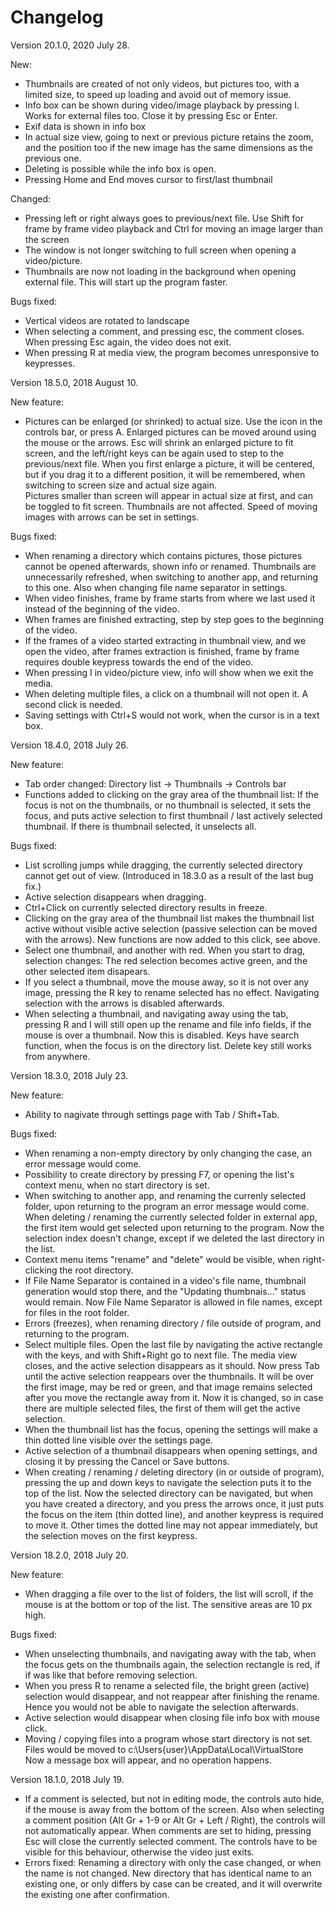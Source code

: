 # Changelog
Version 20.1.0, 2020 July 28.

New:
- Thumbnails are created of not only videos, but pictures too, with a limited size, to speed up loading and avoid out of memory issue.
- Info box can be shown during video/image playback by pressing I. Works for external files too. Close it by pressing Esc or Enter.
- Exif data is shown in info box
- In actual size view, going to next or previous picture retains the zoom, and the position too if the new image has the same dimensions as the previous one.
- Deleting is possible while the info box is open.
- Pressing Home and End moves cursor to first/last thumbnail

Changed:
- Pressing left or right always goes to previous/next file. Use Shift for frame by frame video playback and Ctrl for moving an image larger than the screen
- The window is not longer switching to full screen when opening a video/picture. 
- Thumbnails are now not loading in the background when opening external file. This will start up the program faster.

Bugs fixed:
- Vertical videos are rotated to landscape
- When selecting a comment, and pressing esc, the comment closes. When pressing Esc again, the video does not exit.
- When pressing R at media view, the program becomes unresponsive to keypresses.

Version 18.5.0, 2018 August 10.

New feature:
- Pictures can be enlarged (or shrinked) to actual size. Use the icon in the controls bar, or press A. Enlarged pictures can be moved around using the mouse or the arrows.
Esc will shrink an enlarged picture to fit screen, and the left/right keys can be again used to step to the previous/next file.
When you first enlarge a picture, it will be centered, but if you drag it to a different position, it will be remembered, when switching to screen size and actual size again.  
Pictures smaller than screen will appear in actual size at first, and can be toggled to fit screen. Thumbnails are not affected. 
Speed of moving images with arrows can be set in settings.

Bugs fixed:
- When renaming a directory which contains pictures, those pictures cannot be opened afterwards, shown info or renamed.
Thumbnails are unnecessarily refreshed, when switching to another app, and returning to this one. Also when changing file name separator in settings.
- When video finishes, frame by frame starts from where we last used it instead of the beginning of the video.
- When frames are finished extracting, step by step goes to the beginning of the video.
- If the frames of a video started extracting in thumbnail view, and we open the video,  after frames extraction is finished, frame by frame requires double keypress towards the end of the video.
- When pressing I in video/picture view, info will show when we exit the media. 
- When deleting multiple files, a click on a thumbnail will not open it. A second click is needed.
- Saving settings with Ctrl+S would not work, when the cursor is in a text box.

Version 18.4.0, 2018 July 26.

New feature:
- Tab order changed: Directory list -> Thumbnails -> Controls bar
- Functions added to clicking on the gray area of the thumbnail list: If the focus is not on the thumbnails, or no thumbnail is selected, it sets the focus, and puts active selection to first thumbnail / last actively selected thumbnail.
If there is thumbnail selected, it unselects all.

Bugs fixed:
- List scrolling jumps while dragging, the currently selected directory cannot get out of view. (Introduced in 18.3.0 as a result of the last bug fix.)
- Active selection disappears when dragging.
- Ctrl+Click on currently selected directory results in freeze.
- Clicking on the gray area of the thumbnail list makes the thumbnail list active without visible active selection (passive selection can be moved with the arrows). New functions are now added to this click, see above.
- Select one thumbnail, and another with red. When you start to drag, selection changes: The red selection becomes active green, and the other selected item disapears.
- If you select a thumbnail, move the mouse away, so it is not over any image, pressing the R key to rename selected has no effect. Navigating selection with the arrows is disabled afterwards. 
- When selecting a thumbnail, and navigating away using the tab, pressing R and I will still open up the rename and file info fields, if the mouse is over a thumbnail.
Now this is disabled. Keys have search function, when the focus is on the directory list. Delete key still works from anywhere.

Version 18.3.0, 2018 July 23.

New feature:
- Ability to nagivate through settings page with Tab / Shift+Tab.

Bugs fixed:
- When renaming a non-empty directory by only changing the case, an error message would come.
- Possibility to create directory by pressing F7, or opening the list's context menu, when no start directory is set.
- When switching to another app, and renaming the currenly selected folder, upon returning to the program an error message would come. When deleting / renaming the currently selected folder in external app, the first item would get selected upon returning to the program. Now the selection index doesn't change, except if we deleted the last directory in the list.
- Context menu items "rename" and "delete" would be visible, when right-clicking the root directory.
- If File Name Separator is contained in a video's file name, thumbnail generation would stop there, and the "Updating thumbnais..." status would remain. 
Now File Name Separator is allowed in file names, except for files in the root folder.
- Errors (freezes), when renaming directory / file outside of program, and returning to the program.
- Select multiple files. Open the last file by navigating the active rectangle with the keys, and with Shift+Right go to next file. The media view closes, and the active selection disappears as it should. Now press Tab until the active selection reappears over the thumbnails. It will be over the first image, may be red or green, and that image remains selected after you move the rectangle away from it.
Now it is changed, so in case there are multiple selected files, the first of them will get the active selection.
- When the thumbnail list has the focus, opening the settings will make a thin dotted line visible over the settings page.
- Active selection of a thumbnail disappears when opening settings, and closing it by pressing the Cancel or Save buttons.
- When creating / renaming / deleting directory (in or outside of program), pressing the up and down keys to navigate the selection puts it to the top of the list. Now the selected directory can be navigated, but when you have created a directory, and you press the arrows once, it just puts the focus on the item (thin dotted line), and another keypress is required to move it. Other times the dotted line may not appear immediately, but the selection moves on the first keypress. 

Version 18.2.0, 2018 July 20.

New feature:
- When dragging a file over to the list of folders, the list will scroll, if the mouse is at the bottom or top of the list. The sensitive areas are 10 px high.

Bugs fixed: 
- When unselecting thumbnails, and navigating away with the tab, when the focus gets on the thumbnails again, the selection rectangle is red, if if was like that before removing selection.
- When you press R to rename a selected file, the bright green (active) selection would disappear, and not reappear after finishing the rename. Hence you would not be able to navigate the selection afterwards.
- Active selection would disappear when closing file info box with mouse click.
- Moving / copying files into a program whose start directory is not set. Files would be moved to c:\Users\{user}\AppData\Local\VirtualStore\
Now a message box will appear, and no operation happens.

Version 18.1.0, 2018 July 19.

- If a comment is selected, but not in editing mode, the controls auto hide, if the mouse is away from the bottom of the screen. Also when selecting a comment position (Alt Gr + 1-9 or Alt Gr + Left / Right), the controls will not automatically appear.
When comments are set to hiding, pressing Esc will close the currently selected comment. The controls have to be visible for this behaviour, otherwise the video just exits. 
- Errors fixed: Renaming a directory with only the case changed, or when the name is not changed.
New directory that has identical name to an existing one, or only differs by case can be created, and it will overwrite the existing one after confirmation. 